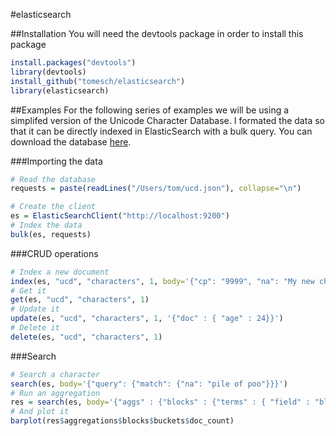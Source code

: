 #elasticsearch

##Installation
You will need the devtools package in order to install this package
````R
install.packages("devtools")
library(devtools)
install_github("tomesch/elasticsearch")
library(elasticsearch)
````
##Examples
For the following series of examples we will be using a simplifed version of the Unicode Character Database. I formated the data so that it can be directly indexed in ElasticSearch with a bulk query. You can download the database [here](https://gist.github.com/Tomesch/dc7e565e81cf74e9d473/download).

###Importing the data
````R
# Read the database
requests = paste(readLines("/Users/tom/ucd.json"), collapse="\n")

# Create the client
es = ElasticSearchClient("http://localhost:9200")
# Index the data
bulk(es, requests)
````

###CRUD operations
````R
# Index a new document
index(es, "ucd", "characters", 1, body='{"cp": "9999", "na": "My new character", "age": "23", "blk": "ASCII"}')
# Get it
get(es, "ucd", "characters", 1)
# Update it
update(es, "ucd", "characters", 1, '{"doc" : { "age" : 24}}')
# Delete it
delete(es, "ucd", "characters", 1)
````

###Search
````R
# Search a character
search(es, body='{"query": {"match": {"na": "pile of poo"}}}')
# Run an aggregation
res = search(es, body='{"aggs" : {"blocks" : {"terms" : { "field" : "blk", "size": 0}}}}')
# And plot it
barplot(res$aggregations$blocks$buckets$doc_count)
````
